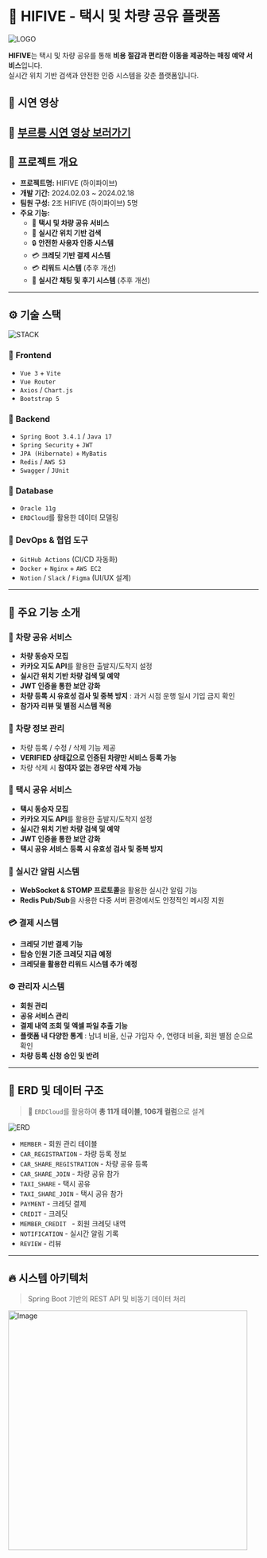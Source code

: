 # 🚖 HIFIVE - 택시 및 차량 공유 플랫폼
![LOGO](https://github.com/user-attachments/assets/ccbbdba7-5d66-4160-8676-318f41c1c039)

**HIFIVE**는 택시 및 차량 공유를 통해 **비용 절감과 편리한 이동을 제공하는 매칭 예약 서비스**입니다.  
실시간 위치 기반 검색과 안전한 인증 시스템을 갖춘 플랫폼입니다.

## 🎥 시연 영상
🔗 [부르릉 시연 영상 보러가기](https://youtu.be/sqpIHMiNvq8)
---

## 📌 프로젝트 개요
- **프로젝트명:** HIFIVE (하이파이브)  
- **개발 기간:** 2024.02.03 ~ 2024.02.18  
- **팀원 구성:** 2조  HIFIVE (하이파이브) 5명
- **주요 기능:**  
  - 🚕 **택시 및 차량 공유 서비스**  
  - 📍 **실시간 위치 기반 검색**  
  - 🔒 **안전한 사용자 인증 시스템** 
  - 💳 **크레딧 기반 결제 시스템**
  - 💳 **리워드 시스템** (추후 개선)
  - 💬 **실시간 채팅 및 후기 시스템**  (추후 개선)

---

## ⚙️ 기술 스택
![STACK](https://github.com/user-attachments/assets/206ad0ea-7d10-475a-a7ba-4998a7f4a012)

### 🔹 **Frontend**
- `Vue 3` + `Vite`
- `Vue Router`
- `Axios` / `Chart.js`
- `Bootstrap 5`

### 🔹 **Backend**
- `Spring Boot 3.4.1` / `Java 17`
- `Spring Security` + `JWT`
- `JPA (Hibernate)` + `MyBatis`
- `Redis` / `AWS S3`
- `Swagger` / `JUnit`

### 🔹 **Database**
- `Oracle 11g`
- `ERDCloud`를 활용한 데이터 모델링

### 🔹 **DevOps & 협업 도구**
- `GitHub Actions` (CI/CD 자동화)
- `Docker` + `Nginx` + `AWS EC2`
- `Notion` / `Slack` / `Figma` (UI/UX 설계)

---

## 📌 주요 기능 소개

### 🚗 **차량 공유 서비스**
- **차량 동승자 모집**
- **카카오 지도 API**를 활용한 출발지/도착지 설정
- **실시간 위치 기반 차량 검색 및 예약**
- **JWT 인증을 통한 보안 강화**
- **차량 등록 시 유효성 검사 및 중복 방지** : 과거 시점 운행 일시 기입 금지 확인
- **참가자 리뷰 및 별점 시스템 적용**

### 🔄 **차량 정보 관리**
- 차량 등록 / 수정 / 삭제 기능 제공
- **VERIFIED 상태값으로 인증된 차량만 서비스 등록 가능**
- 차량 삭제 시 **참여자 없는 경우만 삭제 가능**

### 🚖 **택시 공유 서비스**
- **택시 동승자 모집**
- **카카오 지도 API**를 활용한 출발지/도착지 설정
- **실시간 위치 기반 차량 검색 및 예약**
- **JWT 인증을 통한 보안 강화**
- **택시 공유 서비스 등록 시 유효성 검사 및 중복 방지**

### 📢 **실시간 알림 시스템**
- **WebSocket & STOMP 프로토콜**을 활용한 실시간 알림 기능
- **Redis Pub/Sub**을 사용한 다중 서버 환경에서도 안정적인 메시징 지원

### 💳 **결제 시스템**
- **크레딧 기반 결제 기능**
- **탑승 인원 기준 크레딧 지급 예정**
- **크레딧을 활용한 리워드 시스템 추가 예정**

### ⚙️ **관리자 시스템**
- **회원 관리**
- **공유 서비스 관리**
- **결제 내역 조회 및 엑셀 파일 추출 기능**
- **플랫폼 내 다양한 통계** : 남녀 비율, 신규 가입자 수, 연령대 비율, 회원 별점 순으로 확인
- **차량 등록 신청 승인 및 반려**

---

## 📐 **ERD 및 데이터 구조**
> 📌 `ERDCloud`를 활용하여 **총 11개 테이블, 106개 컬럼**으로 설계  

![ERD](https://github.com/user-attachments/assets/5069ee8b-8afb-4556-9117-ff078b0e8953)

- `MEMBER` - 회원 관리 테이블  
- `CAR_REGISTRATION` - 차량 등록 정보  
- `CAR_SHARE_REGISTRATION` -  차량 공유 등록
- `CAR_SHARE_JOIN` - 차량 공유 참가
- `TAXI_SHARE` - 택시 공유
- `TAXI_SHARE_JOIN` - 택시 공유 참가
- `PAYMENT` - 크레딧 결제
- `CREDIT` - 크레딧
- `MEMBER_CREDIT ` - 회원 크레딧 내역
- `NOTIFICATION` - 실시간 알림 기록
- `REVIEW` - 리뷰

---

## 🔥 **시스템 아키텍처**
> Spring Boot 기반의 REST API 및 비동기 데이터 처리
<img width="481" alt="Image" src="https://github.com/user-attachments/assets/87d43d1d-1e1c-4f25-b43c-f62b229fb08d" />

